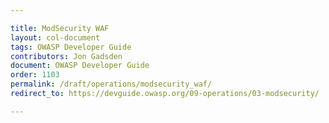 ```yaml
---

title: ModSecurity WAF
layout: col-document
tags: OWASP Developer Guide
contributors: Jon Gadsden
document: OWASP Developer Guide
order: 1103
permalink: /draft/operations/modsecurity_waf/
redirect_to: https://devguide.owasp.org/09-operations/03-modsecurity/

---
```


